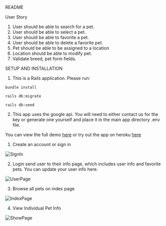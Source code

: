 README

User Story

1. User should be able to search for a pet.
2. User should be able to select a pet.
3. User should be able to favorite a pet.
4. User should be able to delete a favorite pet.
5. Pet should be able to be assigned to a location
6. Location should be able to modify pet.
7. Validate breed, pet form fields.


SETUP AND INSTALLATION 

1. This is a Rails application.  Please run:
```
bundle install
```
```
rails db:migrate
```
```
rails db:seed
```

2. This app uses the google api. You will need to either contact us for the key or generate one yourself and place it in the main app directory .env file.



You can view the full demo [here](https://www.youtube.com/watch?v=scLpLe3zIxI&feature=youtu.be) or try out the app on heroku [here](https://fluffy-tail.herokuapp.com/)

1. Create an account or sign in

![SignIn](https://j.gifs.com/q7vLXD.gif)

2. Login send user to their info page, which includes user info and favorite pets.  You can update your user info here.

![UserPage](https://j.gifs.com/715Vw8.gif)

3. Browse all pets on index page

![IndexPage](https://j.gifs.com/NLqWyN.gif)

4. View Individual Pet Info

![ShowPage](https://j.gifs.com/oVqX0A.gif)
